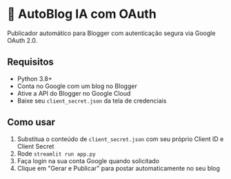 # 🤖 AutoBlog IA com OAuth

Publicador automático para Blogger com autenticação segura via Google OAuth 2.0.

## Requisitos
- Python 3.8+
- Conta no Google com um blog no Blogger
- Ative a API do Blogger no Google Cloud
- Baixe seu `client_secret.json` da tela de credenciais

## Como usar
1. Substitua o conteúdo de `client_secret.json` com seu próprio Client ID e Client Secret
2. Rode `streamlit run app.py`
3. Faça login na sua conta Google quando solicitado
4. Clique em "Gerar e Publicar" para postar automaticamente no seu blog
